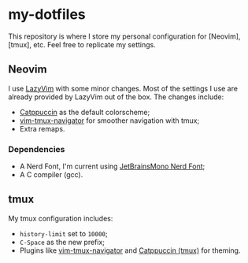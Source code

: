 # my-dotfiles

This repository is where I store my personal configuration for [Neovim], [tmux], etc. Feel free to replicate my settings.

## Neovim
I use [LazyVim] with some minor changes. Most of the settings I use are already provided by LazyVim out of the box. The changes include:
- [Catppuccin] as the default colorscheme;
- [vim-tmux-navigator] for smoother navigation with tmux;
- Extra remaps.

### Dependencies
- A Nerd Font, I'm current using [JetBrainsMono Nerd Font];
- A C compiler (gcc).

[JetBrainsMono Nerd Font]: https://www.nerdfonts.com/font-downloads
[LazyVim]: https://github.com/LazyVim/LazyVim
[Catppuccin]: https://github.com/catppuccin/nvim
[vim-tmux-navigator]: https://github.com/christoomey/vim-tmux-navigator

## tmux
My tmux configuration includes:
- `history-limit` set to `10000`;
- `C-Space` as the new prefix;
- Plugins like [vim-tmux-navigator] and [Catppuccin (tmux)] for theming.

[vim-tmux-navigator]: https://github.com/christoomey/vim-tmux-navigator
[Catppuccin (tmux)]: https://github.com/catppuccin/tmux
